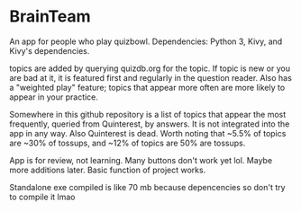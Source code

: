 # BrainTeam
An app for people who play quizbowl. Dependencies: Python 3, Kivy, and Kivy's dependencies. 

topics are added by querying quizdb.org for the topic. If topic is new or you are bad at it, it is featured first and regularly in the question reader.
Also has a "weighted play" feature; topics that appear more often are more likely to appear in your practice. 

Somewhere in this github repository is a list of topics that appear the most frequently, queried from Quinterest, by answers. 
It is not integrated into the app in any way. Also Quinterest is dead. Worth noting that ~5.5% of topics are ~30% of tossups, and ~12% of
topics are 50% are tossups.

App is for review, not learning. Many buttons don't work yet lol. Maybe more additions later. Basic function of project works.

Standalone exe compiled is like 70 mb because depencencies so don't try to compile it lmao
